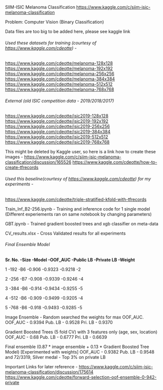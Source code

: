 SIIM-ISIC Melanoma Classification
https://www.kaggle.com/c/siim-isic-melanoma-classification

Problem: Computer Vision (Binary Classification)

Data files are too big to be added here, please see kaggle link

###### Used these datasets for training (courtesy of https://www.kaggle.com/cdeotte) - 
https://www.kaggle.com/cdeotte/melanoma-128x128
https://www.kaggle.com/cdeotte/melanoma-192x192
https://www.kaggle.com/cdeotte/melanoma-256x256
https://www.kaggle.com/cdeotte/melanoma-384x384
https://www.kaggle.com/cdeotte/melanoma-512x512
https://www.kaggle.com/cdeotte/melanoma-768x768


###### External (old ISIC competition data - 2019/2018/2017)
https://www.kaggle.com/cdeotte/isic2019-128x128
https://www.kaggle.com/cdeotte/isic2019-192x192
https://www.kaggle.com/cdeotte/isic2019-256x256
https://www.kaggle.com/cdeotte/isic2019-384x384
https://www.kaggle.com/cdeotte/isic2019-512x512
https://www.kaggle.com/cdeotte/isic2019-768x768


This might be deleted by Kaggle user, so here is a link how to create these images - 
https://www.kaggle.com/c/siim-isic-melanoma-classification/discussion/165526
https://www.kaggle.com/cdeotte/how-to-create-tfrecords


###### Used this baseline(courtesy of https://www.kaggle.com/cdeotte) for my experiments -
https://www.kaggle.com/cdeotte/triple-stratified-kfold-with-tfrecords

Train_Inf_B2-256.ipynb - Training and inference code for 1 single model (Different experiements ran on same notebook by changing parameters)

GBT.ipynb - Trained gradient boosted trees and xgb classifier on meta-data

CV_results.xlsx - Cross Validated results for all experiments

###### Final Ensemble Model

**Sr. No. -Size -Model -OOF_AUC -Public LB -Private LB -Weight**

1 -192 -B6 -0.906 -0.9323 -0.9218 -2

2 -256 -B7 -0.908 -0.9339 -0.9246 -4

3 -384 -B6 -0.914 -0.9434 -0.9255 -5

4 -512 -B6 -0.909 -0.9499 -0.9205 -4

5 -768 -B6 -0.918 -0.9493 -0.9285 -5

Image Ensemble - Random searched the weights for max OOF_AUC.
OOF_AUC - 0.9394 Pub. LB - 0.9528 Pri. LB - 0.9370

Gradient Boosted Trees (5 fold CV) with 3 features only (age, sex, location)
OOF_AUC - 0.68 Pub. LB - 0.6777 Pri. LB - 0.6639

Final ensemble (0.87 * image ensemble + 0.13 * Gradient Boosted Tree Model) [Experimented with weights]
OOF_AUC - 0.9382 Pub. LB - 0.9548 and 72/3319, Silver medal - Top 3% on private LB


Important Links for later reference - 
https://www.kaggle.com/c/siim-isic-melanoma-classification/discussion/175614
https://www.kaggle.com/cdeotte/forward-selection-oof-ensemble-0-942-private
